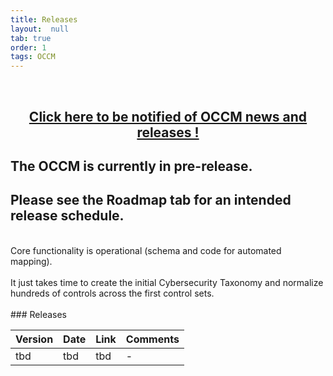 ```yaml
---
title: Releases
layout:  null
tab: true
order: 1
tags: OCCM
---
```


<br>
<p><h2 style="text-align:center" target="_blank"><a href="https://eepurl.com/g3kJBP">Click here to be notified of OCCM news and releases !</a></h2></p>

## The OCCM is currently in pre-release.
## Please see the Roadmap tab for an intended release schedule.
<br>
Core functionality is operational (schema and code for automated mapping).<br>
<br>
It just takes time to create the initial Cybersecurity Taxonomy and normalize hundreds of controls across the first control sets.<br>
<br>
### Releases

Version | Date | Link | Comments
------- | ---- | ---- | --------
tbd | tbd | tbd | -
